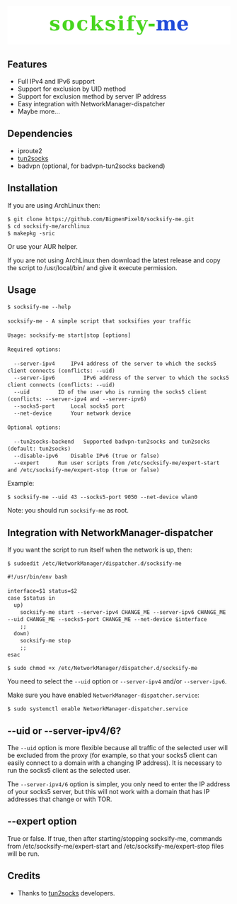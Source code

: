 ![socksify-me](extra/logo.png)

## Features
* Full IPv4 and IPv6 support
* Support for exclusion by UID method
* Support for exclusion method by server IP address
* Easy integration with NetworkManager-dispatcher
* Maybe more...

## Dependencies
* iproute2
* [tun2socks](https://github.com/xjasonlyu/tun2socks)
* badvpn (optional, for badvpn-tun2socks backend)

## Installation
If you are using ArchLinux then:

``` 
$ git clone https://github.com/BigmenPixel0/socksify-me.git
$ cd socksify-me/archlinux
$ makepkg -sric
``` 
Or use your AUR helper.

If you are not using ArchLinux then download the latest release and copy the script to /usr/local/bin/ and give it execute permission.

## Usage
```
$ socksify-me --help

socksify-me - A simple script that socksifies your traffic

Usage: socksify-me start|stop [options]

Required options:

  --server-ipv4		IPv4 address of the server to which the socks5 client connects (conflicts: --uid)
  --server-ipv6         IPv6 address of the server to which the socks5 client connects (conflicts: --uid)
  --uid			ID of the user who is running the socks5 client (conflicts: --server-ipv4 and --server-ipv6)
  --socks5-port		Local socks5 port
  --net-device		Your network device

Optional options:

  --tun2socks-backend	Supported badvpn-tun2socks and tun2socks (default: tun2socks)
  --disable-ipv6	Disable IPv6 (true or false)
  --expert		Run user scripts from /etc/socksify-me/expert-start and /etc/socksify-me/expert-stop (true or false)
```
Example:
```
$ socksify-me --uid 43 --socks5-port 9050 --net-device wlan0
```
Note: you should run `socksify-me` as root.

## Integration with NetworkManager-dispatcher
If you want the script to run itself when the network is up, then:
```
$ sudoedit /etc/NetworkManager/dispatcher.d/socksify-me
```
```
#!/usr/bin/env bash

interface=$1 status=$2
case $status in
  up)
    socksify-me start --server-ipv4 CHANGE_ME --server-ipv6 CHANGE_ME --uid CHANGE_ME --socks5-port CHANGE_ME --net-device $interface
    ;;
  down)
    socksify-me stop
    ;;
esac
```
```
$ sudo chmod +x /etc/NetworkManager/dispatcher.d/socksify-me
```
You need to select the `--uid` option or `--server-ipv4` and/or `--server-ipv6`.

Make sure you have enabled `NetworkManager-dispatcher.service`:
```
$ sudo systemctl enable NetworkManager-dispatcher.service
```
## --uid or --server-ipv4/6?
The `--uid` option is more flexible because all traffic of the selected user will be excluded from the proxy (for example, so that your socks5 client can easily connect to a domain with a changing IP address). It is necessary to run the socks5 client as the selected user.

The `--server-ipv4/6` option is simpler, you only need to enter the IP address of your socks5 server, but this will not work with a domain that has IP addresses that change or with TOR.

## --expert option
True or false. If true, then after starting/stopping socksify-me, commands from /etc/socksify-me/expert-start and /etc/socksify-me/expert-stop files will be run.

## Credits
* Thanks to [tun2socks](https://github.com/xjasonlyu/tun2socks) developers.
